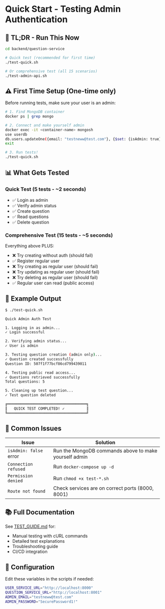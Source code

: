 # Quick Start - Testing Admin Authentication

## 🚀 TL;DR - Run This Now

```bash
cd backend/question-service

# Quick test (recommended for first time)
./test-quick.sh

# Or comprehensive test (all 15 scenarios)
./test-admin-api.sh
```

## ⚠️ First Time Setup (One-time only)

Before running tests, make sure your user is an admin:

```bash
# 1. Find MongoDB container
docker ps | grep mongo

# 2. Connect and make yourself admin
docker exec -it <container-name> mongosh
use userdb
db.users.updateOne({email: "testneww@test.com"}, {$set: {isAdmin: true}})
exit

# 3. Run tests!
./test-quick.sh
```

## 📊 What Gets Tested

### Quick Test (5 tests - ~2 seconds)
- ✅ Login as admin
- ✅ Verify admin status
- ✅ Create question
- ✅ Read questions
- ✅ Delete question

### Comprehensive Test (15 tests - ~5 seconds)
Everything above PLUS:
- ❌ Try creating without auth (should fail)
- ✅ Register regular user
- ❌ Try creating as regular user (should fail)
- ❌ Try updating as regular user (should fail)
- ❌ Try deleting as regular user (should fail)
- ✅ Regular user can read (public access)

## 📝 Example Output

```bash
$ ./test-quick.sh

Quick Admin Auth Test

1. Logging in as admin...
✓ Login successful

2. Verifying admin status...
✓ User is admin

3. Testing question creation (admin only)...
✓ Question created successfully
Question ID: 507f1f77bcf86cd799439011

4. Testing public read access...
✓ Questions retrieved successfully
Total questions: 5

5. Cleaning up test question...
✓ Test question deleted

╔════════════════════════════════════╗
║   QUICK TEST COMPLETED! ✓          ║
╚════════════════════════════════════╝
```

## 🐛 Common Issues

| Issue | Solution |
|-------|----------|
| `isAdmin: false` error | Run the MongoDB commands above to make yourself admin |
| `Connection refused` | Run `docker-compose up -d` |
| `Permission denied` | Run `chmod +x test-*.sh` |
| `Route not found` | Check services are on correct ports (8000, 8001) |

## 📚 Full Documentation

See [TEST_GUIDE.md](./TEST_GUIDE.md) for:
- Manual testing with cURL commands
- Detailed test explanations
- Troubleshooting guide
- CI/CD integration

## 🔧 Configuration

Edit these variables in the scripts if needed:

```bash
USER_SERVICE_URL="http://localhost:8000"
QUESTION_SERVICE_URL="http://localhost:8001"
ADMIN_EMAIL="testneww@test.com"
ADMIN_PASSWORD="SecurePassword1!"
```

